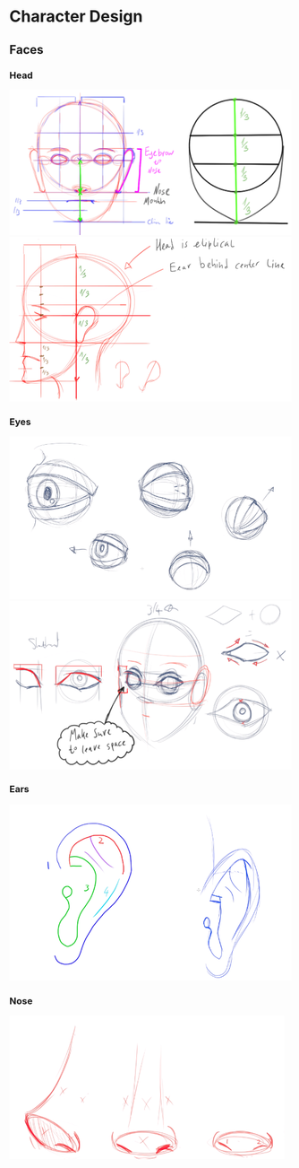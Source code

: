 # Character Design

## Faces

### Head
![](img/face_proportions.PNG)
![](img/head_side_view.PNG)

### Eyes
![](img/eyes_shape.PNG)
![](img/eyes.PNG)

### Ears
![](img/ears.PNG)

### Nose
![](img/nose.PNG)